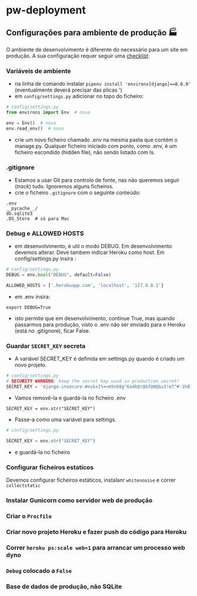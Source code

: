 # pw-deployment


## Configurações para ambiente de produção 🏭
O ambiente de desenvolvimento é diferente do necessário para um site em produção. A sua configuração requer seguir uma [checklist](https://docs.djangoproject.com/en/3.2/howto/deployment/checklist/):

### Variáveis de ambiente
* na linha de comando instalar `pipenv install 'environs[django]==8.0.0'`  (eventualmente deverá precisar das plicas ')
* em `config/settings.py` adicionar no topo do ficheiro:
```python
# config/settings.py
from environs import Env  # novo

env = Env()  # novo
env.read_env()  # novo
```
* crie um novo ficheiro chamado .env na mesma pasta que contém o manage.py. Qualquer ficheiro iniciado com ponto, como .env, é um ficheiro escondido (hidden file), não sendo listado com ls.


### .gitignore
* Estamos a usar Git para controlo de fonte, nas não queremos seguir (*track*) tudo. Ignoremos alguns ficheiros.
* crie o ficheiro `.gitignore` com o seguinte conteúdo:
```
.env
__pycache__/
db.sqlite3
.DS_Store  # só para Mac
```


### Debug e ALLOWED HOSTS
* em desenvolvimento, é util o modo DEBUG. Em desenvolvimento devemos alterar. Deve tambem indicar Heroku como host. Em config/settings.py insira :
```python
# config/settings.py
DEBUG = env.bool("DEBUG", default=False)

ALLOWED_HOSTS = ['.herokuapp.com', 'localhost', '127.0.0.1']
```
* em .env insira:
```
export DEBUG=True 
```
* isto permite que em desenvolvimento, continue True, mas quando passarmos para produção, visto o .env não ser enviado para o Heroku (está no .gitignore), ficar False.


### Guardar `SECRET_KEY` secreta
* A variável SECRET_KEY é definida em settings.py quando é criado um novo projeto. 
```python
# config/settings.py
# SECURITY WARNING: keep the secret key used in production secret!
SECRET_KEY = 'django-insecure-#nvkx1%+=m5nb9g^6a4k@!@&f@d@&v3!e7^#-1h8lo#)f9r9qy'

```

* Vamos removê-la e guardá-la no ficheiro .env
```
SECRET_KEY = env.str("SECRET_KEY")
```


* Passe-a como uma variável para settings. 
```python
# config/settings.py

SECRET_KEY = env.str("SECRET_KEY")
```
* e guardá-la no ficheiro

### Configurar ficheiros estaticos
Devemos configurar ficheiros estáticos, instalanr `whitenooise` e correr `collectstatic`



### Instalar Gunicorn como servidor web de produção

### Criar o `Procfile`

### Criar novo projeto Heroku e fazer push do código para Heroku

### Correr `heroku ps:scale web=1` para arrancar um processo web dyno

### `Debug` colocado a `False`


### Base de dados de produção, não SQLite
